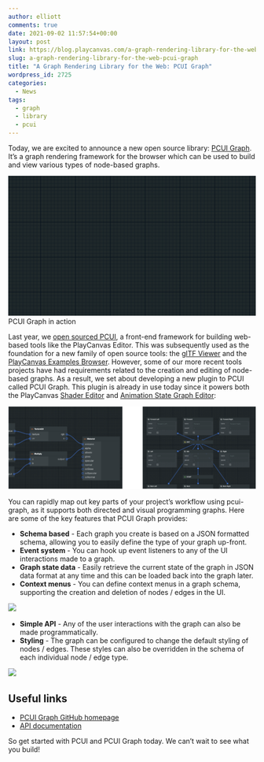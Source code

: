 ```yaml
---
author: elliott
comments: true
date: 2021-09-02 11:57:54+00:00
layout: post
link: https://blog.playcanvas.com/a-graph-rendering-library-for-the-web-pcui-graph/
slug: a-graph-rendering-library-for-the-web-pcui-graph
title: "A Graph Rendering Library for the Web: PCUI Graph"
wordpress_id: 2725
categories:
  - News
tags:
  - graph
  - library
  - pcui
---
```


Today, we are excited to announce a new open source library: [PCUI Graph](https://github.com/playcanvas/pcui-graph). It’s a graph rendering framework for the browser which can be used to build and view various types of node-based graphs.

[![](/assets/media/simple-graph.gif)](/assets/media/simple-graph.gif)PCUI Graph in action

Last year, we [open sourced PCUI](https://blog.playcanvas.com/introducing-pcui-an-open-source-ui-framework-for-the-web/), a front-end framework for building web-based tools like the PlayCanvas Editor. This was subsequently used as the foundation for a new family of open source tools: the [glTF Viewer](https://playcanvas.com/viewer) and the [PlayCanvas Examples Browser](https://playcanvas.github.io/#/graphics/area-lights). However, some of our more recent tools projects have had requirements related to the creation and editing of node-based graphs. As a result, we set about developing a new plugin to PCUI called PCUI Graph. This plugin is already in use today since it powers both the PlayCanvas [Shader Editor](https://forum.playcanvas.com/t/rfc-shader-editor/20616) and [Animation State Graph Editor](https://blog.playcanvas.com/introducing-the-anim-state-graph/):

[![](/assets/media/image-1024x343.png)](/assets/media/image-2.png)

You can rapidly map out key parts of your project’s workflow using pcui-graph, as it supports both directed and visual programming graphs. Here are some of the key features that PCUI Graph provides:

- **Schema based** - Each graph you create is based on a JSON formatted schema, allowing you to easily define the type of your graph up-front.
- **Event system** - You can hook up event listeners to any of the UI interactions made to a graph.
- **Graph state data** - Easily retrieve the current state of the graph in JSON data format at any time and this can be loaded back into the graph later.
- **Context menus** - You can define context menus in a graph schema, supporting the creation and deletion of nodes / edges in the UI.

![](https://lh6.googleusercontent.com/1ubzruXcNSIQyj4FUUOlcXJhN0BdLUq5Va-Uw7cjlu5S1i7GpoQLooxKKAM_sj7ghNFNxSM_IUVnKlIwD-w3HVNsH0rOvXw9q0qkx-j0G86bIdbgeZRkNObDupnaeDOfUOeEy-2G=s0)

- **Simple API** - Any of the user interactions with the graph can also be made programmatically.
- **Styling** - The graph can be configured to change the default styling of nodes / edges. These styles can also be overridden in the schema of each individual node / edge type.

![](https://lh3.googleusercontent.com/u-FYynPhXHl2ynWzsfq9Ceyi_uZRsLJi3ulrhcFFnkeCH7B9S7twg5Mvtb9ue0_VLmzTEILJtUFScGeO_FFdgi8CjPb4-LtUUkOsVaG96u6tfwwYwN0RfmTA65SN1w7hrm1bsFTn=s0)

## Useful links

- [PCUI Graph GitHub homepage](https://github.com/playcanvas/pcui-graph)
- [API documentation](https://github.com/playcanvas/pcui-graph/blob/master/docs/Graph.md)

So get started with PCUI and PCUI Graph today. We can’t wait to see what you build!
